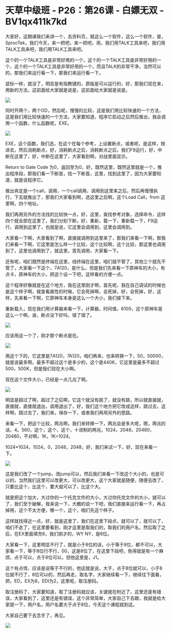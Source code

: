 # 天草中级班 - P26：第26课 - 白嫖无双 - BV1qx411k7kd

大家好，这期课我们来讲一个，去资料页，就这么一个软件，这么一个软件，是，SprocTek，我们今天，来一把吧，来一把吧，用，我们用TALK工具来吧，我们用TALK工具来吧，我们用TALK工具来吧。

这个的一个TALK工具是非常好用的一个，这个的一个TALK工具是非常好用的一个，这个的一个TALK工具是非常好用的一个，而且TALK的非常干净，当然可以的，那我们来运行看一下，那我们来运行看一下。

鼠标一转，就没了，明显是有指教键的，原版是可以运行的，好，那我们现在来，用新的方法，这前面给大家就是说是，这前面给大家就是说是。



![](img/2d75d840a3a93e9fe43f26ebe19a3a2d_1.png)

同时开两个，两个OD，然后呢，慢慢的比较，这是我们用比较快速的一个方法，这是我们用比较快速的一个方法，大家要知道，程序它启动之后然后推出，我会调用一个函数，什么函数呢，EXE。



![](img/2d75d840a3a93e9fe43f26ebe19a3a2d_3.png)

EXE，这个函数，我们选，在这个在每个参考，上设置断点，或者呢，是这样，按进去，然后消耗断点，好，消耗断点之后，消耗断点之后，我们F9运行，好，中断在这里了，好，中断在这里了，大家看到啊，对战里面显示。

Return to Gate Code 为0，返回至为0，好，既然这里，既然这里就是一个，推出程序段，那我们看一下断首，找一下断首，这里，找到这里了，因为大家要知道，就是说程序它。

推出肯定是一个call，调用，一个call调用，调用到这里来之后，然后再慢慢执行，下去就推出了，那我们大家看到啊，选这里之后啊，这个Load Call，from 这里啊，四个地址。

我们再用另外的方法找的比较快一点，好，这里，查找参考对象，选择命令，这样四个就全部在这里了，我们分别下断，好，重新，载一下，重新载一下，F9运行，调用到这里了，也就是说，它这里会调用到，这里会调用到。

大家看一下啊，大家看到了啊，直接就调用到这里来了，那我们来看一下啊，那我们来看一下啊，它这里是怎么样一个比较，这个比较啊，这个比较，那这里也调用到了，这里也调用到了，就这里，首先调用，大家看一下。

还有呢，咱们既然是终端在这里，线终端在这里，咱们就不管了，其他三个就先不管了，大家看一下这个，7A120，是什么，但是我们先来看一下原神车的大小，有点卡，原神车的大小，把这个设一下吧，这样看的方便一点。

这个程序好像就是在这个地方，我在这里刚才啊，首先呢，我在自己调试的时候也是这个样子啊，就查看属性的时候，它会死掉啊，会死掉，好，会死掉，好，这样，先来看一下啊，它原神车本身是这么一个大小，我们接下来。

重新载入，现在我们用计算器来看一下，计算器，时间值，6100，这个原神车是这么一个啊，诶，断点没下好吗，错了错了。



![](img/2d75d840a3a93e9fe43f26ebe19a3a2d_5.png)

应该用这一个了，刚才那个断点是在。

![](img/2d75d840a3a93e9fe43f26ebe19a3a2d_7.png)

用这个下的，它这里是7A120，7A120，咱们再来，也来转换一下，50，50000，就是说最多啊，最多不超过这个是多少的，这个是440K，它这里是最多不超过500，500K，但是我们现在大小啊。

现在这个文件大小，已经是一点几兆了啊。

![](img/2d75d840a3a93e9fe43f26ebe19a3a2d_9.png)

明显是超过了啊，超过了之后啊，它这个就没有跳了，就没有跳，所以就直接就，直接就，直接就退出，调用退出了，好，我们这个地方把它改成这样，跳过去，这样啊，跳过去了，我们来，保存一下，或者我们再用另外的思路。

来看一下，把这个比较，两兆啊，我们来转换一下，两兆会是多大呢，嗯，两兆的话，4。560，这个，这个，这个，十进制的两兆，1024，2048，20480，20480，不对啊，1K，1K=1024。

1024*1024，1024，0，2048，2048，好，我们来试一下，好，现在来看一下。

![](img/2d75d840a3a93e9fe43f26ebe19a3a2d_11.png)

这是我们改了一个jump，改jump可以，然后我们来看一下改这个大小的，也是可以的，当然我们这里可以改更大，可以改更大，这个大家就是随便，随便去改了，只要比这个，比这个，要大就可以了，比这个大。

就是把这个加大，大过你的一个托克文件的大小，大过你托克文件的大小，就可以了，我们至于破解，我来说一下，大概的说一下吧，我们直接来运行看一下，再占掉用，这个不太方便，哪一个，这个，咱们先这个样子。

这样就找得近一点，好，就是这里了，我们在这里下段点，就可以了，就可以了，咱们不走了，在这里要看到，刚才这里是取我们的，取我们的用户名，然后取了之后，在EX里面填充6，我们刚才的，WY NY，是6位。

大家看一下，这里明显不行了，就是小于8位的话，小于等于8位，都不可以，大家看一下，等于8位行不行，00，这是8位了，在这里下段吧，免得就是有一个麻烦，点于可以，点于8位可以，但他这里是，J1。

这个有点怪，应该是说等于不行的，他这就是说，大于，点于8位就可以，小于8位就不行了，8位可以的，然后再走，取名字，大家继续看一下，继续往下面看，把，ED，EX为8，EDI为2，这里呢，取注册码。

取注册码了，大家要知道，取了注册码就应该，关键就在附近了，这里还是有错误，大家看到了，这里还是有错误，这个非常简单，大家自己下去跟，我就是给大家提一下，用户名，用户名要大于点于8位，今天这个课程就到这。

大家自己要下去念手了，再见。

![](img/2d75d840a3a93e9fe43f26ebe19a3a2d_13.png)